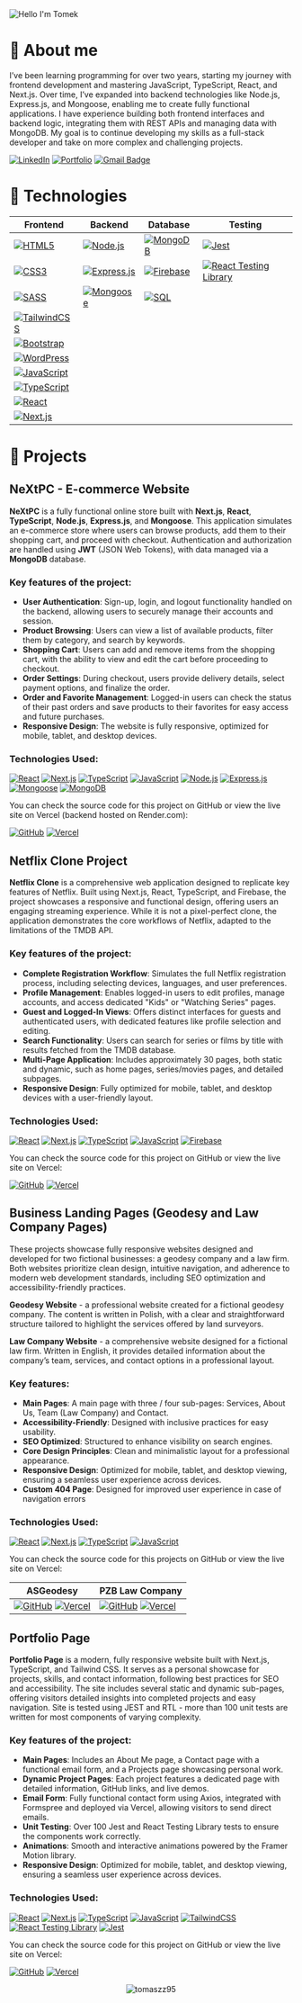<img alt="Hello I'm Tomek" align="center" src="https://readme-typing-svg.demolab.com?font=Fira+Code&size=35&pause=1000&color=33CA0E&center=false&vCenter=true&width=555&lines=Hello+I'm+Tomek">

# 🙍 About me
I’ve been learning programming for over two years, starting my journey with frontend development and mastering JavaScript, TypeScript, React, and Next.js. Over time, I’ve expanded into backend technologies like Node.js, Express.js, and Mongoose, enabling me to create fully functional applications. I have experience building both frontend interfaces and backend logic, integrating them with REST APIs and managing data with MongoDB. My goal is to continue developing my skills as a full-stack developer and take on more complex and challenging projects.

[![LinkedIn](https://img.shields.io/badge/LinkedIn-0A66C2?style=flat-square&logo=linkedin&logoColor=white)](https://linkedin.com/in/tomasz-zuber95)
[![Portfolio](https://img.shields.io/badge/Portfolio%20Page-8A2BE2?style=flat-square&logo=vercel&logoColor=white)](https://tomaszzportfolio.vercel.app)
[![Gmail Badge](https://img.shields.io/badge/-Gmail-c14438?style=flat-square&logo=Gmail&logoColor=white&link=mailto:tzuber95@gmail.com)](mailto:tzuber95@gmail.com)

# 🔧 Technologies

| **Frontend** | **Backend** | **Database** | **Testing** |
|--------------|--------------|--------------|--------------|
| [![HTML5](https://img.shields.io/badge/-HTML5-E34F26?style=flat-square&logo=html5&logoColor=white)](https://github.com/tomaszz95) | [![Node.js](https://img.shields.io/badge/Node.js-339933?style=flat-square&logo=node.js&logoColor=white)](https://github.com/tomaszz95) | [![MongoDB](https://img.shields.io/badge/MongoDB-%234ea94b.svg?style=flat-square&logo=mongodb&logoColor=white)](https://github.com/tomaszz95) | [![Jest](https://img.shields.io/badge/Jest-C21325?style=flat-square&logo=jest&logoColor=white)](https://github.com/tomaszz95) |
| [![CSS3](https://img.shields.io/badge/-CSS3-1572B6?style=flat-square&logo=css3)](https://github.com/tomaszz95) | [![Express.js](https://img.shields.io/badge/Express.js-000000?style=flat-square&logo=express&logoColor=white)](https://github.com/tomaszz95) | [![Firebase](https://img.shields.io/badge/-Firebase-orange?style=flat-square&logo=Firebase&logoColor=white)](https://github.com/tomaszz95) | [![React Testing Library](https://img.shields.io/badge/React%20Testing%20Library-FF6F00?style=flat-square&logo=react&logoColor=white)](https://github.com/tomaszz95) |
| [![SASS](https://img.shields.io/badge/-Sass-black?style=flat-square&logo=Sass&logoColor=pink)](https://github.com/tomaszz95) | [![Mongoose](https://img.shields.io/badge/Mongoose-880000?style=flat-square&logo=mongoose&logoColor=white)](https://github.com/tomaszz95) | [![SQL](https://img.shields.io/badge/SQL-4479A1?style=flat-square&logo=sqlite&logoColor=white)](https://github.com/tomaszz95) | |
| [![TailwindCSS](https://img.shields.io/badge/tailwindcss-%2338B2AC.svg?style=flat-square&logo=tailwind-css&logoColor=white)](https://github.com/tomaszz95) | | | |
| [![Bootstrap](https://img.shields.io/badge/bootstrap-%238511FA.svg?style=flat-square&logo=bootstrap&logoColor=white)](https://github.com/tomaszz95) | | | |
| [![WordPress](https://img.shields.io/badge/Wordpress-FF0000?style=flat-square&logo=wordpress&logoColor=white)](https://github.com/tomaszz95) | | | |
| [![JavaScript](https://img.shields.io/badge/-JavaScript-black?style=flat-square&logo=javascript)](https://github.com/tomaszz95) | | | |
| [![TypeScript](https://img.shields.io/badge/-TypeScript-007ACC?style=flat-square&logo=typescript&logoColor=white)](https://github.com/tomaszz95) | | | |
| [![React](https://img.shields.io/badge/-React-black?style=flat-square&logo=react&logoColor=white)](https://github.com/tomaszz95) | | | |
| [![Next.js](https://img.shields.io/badge/Next.js-black?style=flat-square&logo=next.js&logoColor=white)](https://github.com/tomaszz95) | | | |

# 📕 Projects

## NeXtPC - E-commerce Website

**NeXtPC** is a fully functional online store built with **Next.js**, **React**, **TypeScript**, **Node.js**, **Express.js**, and **Mongoose**. This application simulates an e-commerce store where users can browse products, add them to their shopping cart, and proceed with checkout. Authentication and authorization are handled using **JWT** (JSON Web Tokens), with data managed via a **MongoDB** database.

### Key features of the project:
- **User Authentication**: Sign-up, login, and logout functionality handled on the backend, allowing users to securely manage their accounts and session.
- **Product Browsing**: Users can view a list of available products, filter them by category, and search by keywords.
- **Shopping Cart**: Users can add and remove items from the shopping cart, with the ability to view and edit the cart before proceeding to checkout.
- **Order Settings**: During checkout, users provide delivery details, select payment options, and finalize the order.
- **Order and Favorite Management**: Logged-in users can check the status of their past orders and save products to their favorites for easy access and future purchases.
- **Responsive Design**: The website is fully responsive, optimized for mobile, tablet, and desktop devices.

### Technologies Used:
[![React](https://img.shields.io/badge/-React-black?style=flat-square&logo=react&logoColor=white)](https://github.com/tomaszz95) 
[![Next.js](https://img.shields.io/badge/Next.js-black?style=flat-square&logo=next.js&logoColor=white)](https://github.com/tomaszz95) 
[![TypeScript](https://img.shields.io/badge/-TypeScript-007ACC?style=flat-square&logo=typescript&logoColor=white)](https://github.com/tomaszz95) 
[![JavaScript](https://img.shields.io/badge/-JavaScript-black?style=flat-square&logo=javascript)](https://github.com/tomaszz95) 
[![Node.js](https://img.shields.io/badge/Node.js-339933?style=flat-square&logo=node.js&logoColor=white)](https://github.com/tomaszz95) 
[![Express.js](https://img.shields.io/badge/Express.js-000000?style=flat-square&logo=express&logoColor=white)](https://github.com/tomaszz95) 
[![Mongoose](https://img.shields.io/badge/Mongoose-880000?style=flat-square&logo=mongoose&logoColor=white)](https://github.com/tomaszz95) 
[![MongoDB](https://img.shields.io/badge/MongoDB-%234ea94b.svg?style=flat-square&logo=mongodb&logoColor=white)](https://github.com/tomaszz95)

You can check the source code for this project on GitHub or view the live site on Vercel (backend hosted on Render.com):

[![GitHub](https://img.shields.io/badge/github-%23121011.svg?style=for-the-badge&logo=github&logoColor=white)](https://github.com/tomaszz95/ecommerce)     [![Vercel](https://img.shields.io/badge/vercel-%23000000.svg?style=for-the-badge&logo=vercel&logoColor=white)](https://nextpc.vercel.app/) 

## Netflix Clone Project

**Netflix Clone** is a comprehensive web application designed to replicate key features of Netflix. Built using Next.js, React, TypeScript, and Firebase, the project showcases a responsive and functional design, offering users an engaging streaming experience. While it is not a pixel-perfect clone, the application demonstrates the core workflows of Netflix, adapted to the limitations of the TMDB API.

### Key features of the project:
- **Complete Registration Workflow**: Simulates the full Netflix registration process, including selecting devices, languages, and user preferences.
- **Profile Management**: Enables logged-in users to edit profiles, manage accounts, and access dedicated "Kids" or "Watching Series" pages.
- **Guest and Logged-In Views**: Offers distinct interfaces for guests and authenticated users, with dedicated features like profile selection and editing.
- **Search Functionality**: Users can search for series or films by title with results fetched from the TMDB database.
- **Multi-Page Application**: Includes approximately 30 pages, both static and dynamic, such as home pages, series/movies pages, and detailed subpages.
- **Responsive Design**: Fully optimized for mobile, tablet, and desktop devices with a user-friendly layout.

### Technologies Used:
[![React](https://img.shields.io/badge/-React-black?style=flat-square&logo=react&logoColor=white)](https://github.com/tomaszz95) 
[![Next.js](https://img.shields.io/badge/Next.js-black?style=flat-square&logo=next.js&logoColor=white)](https://github.com/tomaszz95) 
[![TypeScript](https://img.shields.io/badge/-TypeScript-007ACC?style=flat-square&logo=typescript&logoColor=white)](https://github.com/tomaszz95) 
[![JavaScript](https://img.shields.io/badge/-JavaScript-black?style=flat-square&logo=javascript)](https://github.com/tomaszz95) 
[![Firebase](https://img.shields.io/badge/-Firebase-orange?style=flat-square&logo=Firebase&logoColor=white)](https://github.com/tomaszz95)

You can check the source code for this project on GitHub or view the live site on Vercel:

[![GitHub](https://img.shields.io/badge/github-%23121011.svg?style=for-the-badge&logo=github&logoColor=white)](https://github.com/tomaszz95/Netflixclone)     [![Vercel](https://img.shields.io/badge/vercel-%23000000.svg?style=for-the-badge&logo=vercel&logoColor=white)](https://netflixcloneen.vercel.app/) 

## Business Landing Pages (Geodesy and Law Company Pages)

These projects showcase fully responsive websites designed and developed for two fictional businesses: a geodesy company and a law firm. Both websites prioritize clean design, intuitive navigation, and adherence to modern web development standards, including SEO optimization and accessibility-friendly practices.

**Geodesy Website** - a professional website created for a fictional geodesy company. The content is written in Polish, with a clear and straightforward structure tailored to highlight the services offered by land surveyors.

**Law Company Website** - a comprehensive website designed for a fictional law firm. Written in English, it provides detailed information about the company’s team, services, and contact options in a professional layout.

### Key features:
- **Main Pages**: A main page with three / four sub-pages: Services, About Us, Team (Law Company) and Contact.
- **Accessibility-Friendly**: Designed with inclusive practices for easy usability.
- **SEO Optimized**: Structured to enhance visibility on search engines.
- **Core Design Principles**: Clean and minimalistic layout for a professional appearance.
- **Responsive Design**: Optimized for mobile, tablet, and desktop viewing, ensuring a seamless user experience across devices.
- **Custom 404 Page**: Designed for improved user experience in case of navigation errors

### Technologies Used:
[![React](https://img.shields.io/badge/-React-black?style=flat-square&logo=react&logoColor=white)](https://github.com/tomaszz95) 
[![Next.js](https://img.shields.io/badge/Next.js-black?style=flat-square&logo=next.js&logoColor=white)](https://github.com/tomaszz95) 
[![TypeScript](https://img.shields.io/badge/-TypeScript-007ACC?style=flat-square&logo=typescript&logoColor=white)](https://github.com/tomaszz95) 
[![JavaScript](https://img.shields.io/badge/-JavaScript-black?style=flat-square&logo=javascript)](https://github.com/tomaszz95) 

You can check the source code for this projects on GitHub or view the live site on Vercel:

| **ASGeodesy** | **PZB Law Company** |
|--------------|--------------|
| [![GitHub](https://img.shields.io/badge/github-%23121011.svg?style=for-the-badge&logo=github&logoColor=white)](https://github.com/tomaszz95/asgeodesy)     [![Vercel](https://img.shields.io/badge/vercel-%23000000.svg?style=for-the-badge&logo=vercel&logoColor=white)](https://asgeodezja.vercel.app/) | [![GitHub](https://img.shields.io/badge/github-%23121011.svg?style=for-the-badge&logo=github&logoColor=white)](https://github.com/tomaszz95/pzblawcompany)     [![Vercel](https://img.shields.io/badge/vercel-%23000000.svg?style=for-the-badge&logo=vercel&logoColor=white)](https://pzblawcompany.vercel.app/)  |

## Portfolio Page

**Portfolio Page** is a modern, fully responsive website built with Next.js, TypeScript, and Tailwind CSS. It serves as a personal showcase for projects, skills, and contact information, following best practices for SEO and accessibility. The site includes several static and dynamic sub-pages, offering visitors detailed insights into completed projects and easy navigation. Site is tested using JEST and RTL - more than 100 unit tests are written for most components of varying complexity.

### Key features of the project:
- **Main Pages**: Includes an About Me page, a Contact page with a functional email form, and a Projects page showcasing personal work.
- **Dynamic Project Pages**: Each project features a dedicated page with detailed information, GitHub links, and live demos.
- **Email Form**: Fully functional contact form using Axios, integrated with Formspree and deployed via Vercel, allowing visitors to send direct emails.
- **Unit Testing**: Over 100 Jest and React Testing Library tests to ensure the components work correctly.
- **Animations**: Smooth and interactive animations powered by the Framer Motion library.
- **Responsive Design**: Optimized for mobile, tablet, and desktop viewing, ensuring a seamless user experience across devices.

### Technologies Used:
[![React](https://img.shields.io/badge/-React-black?style=flat-square&logo=react&logoColor=white)](https://github.com/tomaszz95) 
[![Next.js](https://img.shields.io/badge/Next.js-black?style=flat-square&logo=next.js&logoColor=white)](https://github.com/tomaszz95) 
[![TypeScript](https://img.shields.io/badge/-TypeScript-007ACC?style=flat-square&logo=typescript&logoColor=white)](https://github.com/tomaszz95) 
[![JavaScript](https://img.shields.io/badge/-JavaScript-black?style=flat-square&logo=javascript)](https://github.com/tomaszz95) 
[![TailwindCSS](https://img.shields.io/badge/tailwindcss-%2338B2AC.svg?style=flat-square&logo=tailwind-css&logoColor=white)](https://github.com/tomaszz95)
[![React Testing Library](https://img.shields.io/badge/React%20Testing%20Library-FF6F00?style=flat-square&logo=react&logoColor=white)](https://github.com/tomaszz95)
[![Jest](https://img.shields.io/badge/Jest-C21325?style=flat-square&logo=jest&logoColor=white)](https://github.com/tomaszz95)

You can check the source code for this project on GitHub or view the live site on Vercel:

[![GitHub](https://img.shields.io/badge/github-%23121011.svg?style=for-the-badge&logo=github&logoColor=white)](https://github.com/tomaszz95/mainsite)     [![Vercel](https://img.shields.io/badge/vercel-%23000000.svg?style=for-the-badge&logo=vercel&logoColor=white)](https://tomaszzportfolio.vercel.app/) 

<p align="center"><img align="center" src="https://github-readme-stats.vercel.app/api/top-langs?username=tomaszz95&show_icons=true&locale=en&layout=compact" alt="tomaszz95" /></p>
